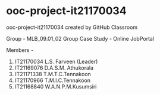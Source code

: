 # ooc-project-it21170034
ooc-project-it21170034 created by GitHub Classroom

Group - MLB_09.01_02
Group Case Study - Online JobPortal

Members -
1. IT21170034 L.S. Farveen (Leader)
2. IT21169076 D.A.S.M. Athukorala
3. IT21171338 T.M.T.C.Tennakoon
4. IT21170966 T.M.I.C.Tennakoon
5. IT21168840 W.A.N.P.M.Kusumsiri
